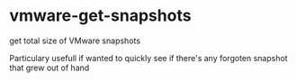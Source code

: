 # vmware-get-snapshots
get total size of VMware snapshots

Particulary usefull if wanted to quickly see if there's any forgoten snapshot that grew out of hand
